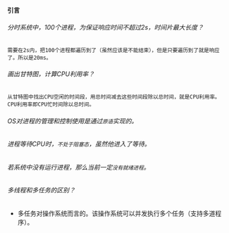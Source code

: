 #### 引言

###### 分时系统中，100个进程，为保证响应时间不超过2s，时间片最大长度？

```
需要在2s内，把100个进程都遍历到了（虽然应该是不能结束），但是只要遍历到了就是响应了。所以是20ms。
```

###### 画出甘特图，计算CPU利用率？

```
从甘特图中找出CPU空闲的时间段，用总时间减去这些时间段除以总时间，就是CPU利用率。
CPU利用率即CPU忙时间除以总时间。
```

###### OS对进程的管理和控制使用是通过`原语`实现的。

###### 进程等待CPU时，`不处于阻塞态`，虽然他进入了等待。

###### 若系统中没有运行进程，那么当前一定`没有就绪进程`。

###### 多线程和多任务的区别？

- 多任务对操作系统而言的。该操作系统可以并发执行多个任务（支持多道程序）。

